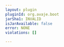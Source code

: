 ```yaml
---
layout: plugin
pluginId: org.avaje.boot
jarSha1: INVALID
isJarAvailable: false
error: NONE
violations: []

---
```

